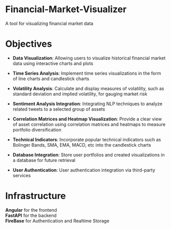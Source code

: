 # Financial-Market-Visualizer
A tool for visualizing financial market data


# Objectives

- **Data Visualization**: Allowing users to visualize historical financial market data using interactive charts and plots

- **Time Series Analysis**: Implement time series visualizations in the form of line charts and candlestick charts

- **Volatility Analysis**: Calculate and display measures of volatility, such as standard deviation and implied volatility, for gauging market risk

- **Sentiment Analysis Integration**: Integrating NLP techniques to analyze related tweets to a selected group of assets 

- **Correlation Matrices and Heatmap Visualization**: Provide a clear view of asset correlation using correlation matrices and heatmaps to measure portfolio diversification

- **Technical Indicators**: Incorporate popular technical indicators such as Bolinger Bands, SMA, EMA, MACD, etc into the candlestick charts

- **Database Integration**: Store user portfolios and created visualizations in a database for future retrieval

- **User Authentication**: User authentication integration via third-party services

# Infrastructure

**Angular** for the frontend\
**FastAPI** for the backend\
**FireBase** for Authentication and Realtime Storage